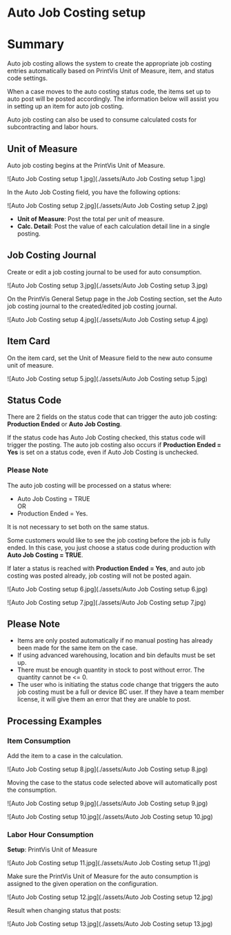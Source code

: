 # Auto Job Costing setup

# Summary

Auto job costing allows the system to create the appropriate job costing entries automatically based on PrintVis Unit of Measure, item, and status code settings.

When a case moves to the auto costing status code, the items set up to auto post will be posted accordingly. The information below will assist you in setting up an item for auto job costing.

Auto job costing can also be used to consume calculated costs for subcontracting and labor hours.

## Unit of Measure

Auto job costing begins at the PrintVis Unit of Measure.

![Auto Job Costing setup 1.jpg](./assets/Auto Job Costing setup 1.jpg)

In the Auto Job Costing field, you have the following options:

![Auto Job Costing setup 2.jpg](./assets/Auto Job Costing setup 2.jpg)

- **Unit of Measure**: Post the total per unit of measure.
- **Calc. Detail**: Post the value of each calculation detail line in a single posting.

## Job Costing Journal

Create or edit a job costing journal to be used for auto consumption.

![Auto Job Costing setup 3.jpg](./assets/Auto Job Costing setup 3.jpg)

On the PrintVis General Setup page in the Job Costing section, set the Auto job costing journal to the created/edited job costing journal.

![Auto Job Costing setup 4.jpg](./assets/Auto Job Costing setup 4.jpg)

## Item Card

On the item card, set the Unit of Measure field to the new auto consume unit of measure.

![Auto Job Costing setup 5.jpg](./assets/Auto Job Costing setup 5.jpg)

## Status Code

There are 2 fields on the status code that can trigger the auto job costing: **Production Ended** or **Auto Job Costing**.

If the status code has Auto Job Costing checked, this status code will trigger the posting. The auto job costing also occurs if **Production Ended = Yes** is set on a status code, even if Auto Job Costing is unchecked.

### Please Note

The auto job costing will be processed on a status where:

- Auto Job Costing = TRUE  
  OR  
- Production Ended = Yes.

It is not necessary to set both on the same status.

Some customers would like to see the job costing before the job is fully ended. In this case, you just choose a status code during production with **Auto Job Costing = TRUE**.

If later a status is reached with **Production Ended = Yes**, and auto job costing was posted already, job costing will not be posted again.

![Auto Job Costing setup 6.jpg](./assets/Auto Job Costing setup 6.jpg)

![Auto Job Costing setup 7.jpg](./assets/Auto Job Costing setup 7.jpg)

## Please Note

- Items are only posted automatically if no manual posting has already been made for the same item on the case.
- If using advanced warehousing, location and bin defaults must be set up.
- There must be enough quantity in stock to post without error. The quantity cannot be <= 0.
- The user who is initiating the status code change that triggers the auto job costing must be a full or device BC user. If they have a team member license, it will give them an error that they are unable to post.

## Processing Examples

### Item Consumption

Add the item to a case in the calculation.

![Auto Job Costing setup 8.jpg](./assets/Auto Job Costing setup 8.jpg)

Moving the case to the status code selected above will automatically post the consumption.

![Auto Job Costing setup 9.jpg](./assets/Auto Job Costing setup 9.jpg)

![Auto Job Costing setup 10.jpg](./assets/Auto Job Costing setup 10.jpg)

### Labor Hour Consumption

**Setup**: PrintVis Unit of Measure

![Auto Job Costing setup 11.jpg](./assets/Auto Job Costing setup 11.jpg)

Make sure the PrintVis Unit of Measure for the auto consumption is assigned to the given operation on the configuration.

![Auto Job Costing setup 12.jpg](./assets/Auto Job Costing setup 12.jpg)

Result when changing status that posts:

![Auto Job Costing setup 13.jpg](./assets/Auto Job Costing setup 13.jpg)
